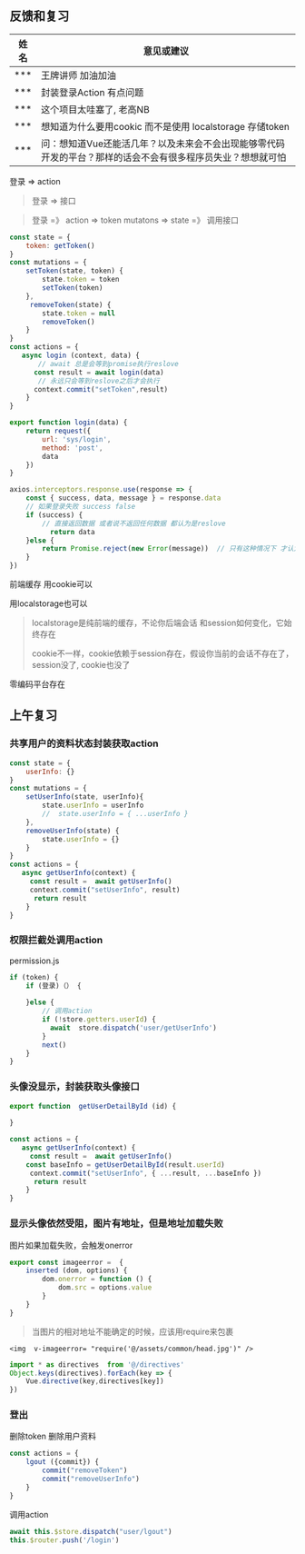 ## 反馈和复习

| 姓名 | 意见或建议                                                   |
| ---- | ------------------------------------------------------------ |
| ***  | 王牌讲师 加油加油                                            |
| ***  | 封装登录Action 有点问题                                      |
| ***  | 这个项目太哇塞了, 老高NB                                     |
| ***  | 想知道为什么要用cookic 而不是使用 localstorage 存储token     |
| ***  | 问：想知道Vue还能活几年？以及未来会不会出现能够零代码开发的平台？那样的话会不会有很多程序员失业？想想就可怕 |

登录  => action

> 登录  => 接口

> 登录  =》 action =>  token  mutatons => state  =》 调用接口

```js
const state = {
    token: getToken()
}
const mutations = {
    setToken(state, token) {
        state.token = token
        setToken(token)
    },
     removeToken(state) {
        state.token = null
        removeToken()
    }
}
const actions = {
   async login (context, data) {
       // await 总是会等到promise执行reslove
      const result = await login(data)
       // 永远只会等到reslove之后才会执行
      context.commit("setToken",result)
    }
}
```

```js
export function login(data) {
    return request({
        url: 'sys/login',
        method: 'post',
        data
    })
}
```

```js
axios.interceptors.response.use(response => {
    const { success, data, message } = response.data
    // 如果登录失败 success false
    if (success) {
        // 直接返回数据 或者说不返回任何数据 都认为是reslove
          return data
    }else {
        return Promise.reject(new Error(message))  // 只有这种情况下 才认为reject了
    }
})
```

前端缓存 用cookie可以

用localstorage也可以

> localstorage是纯前端的缓存，不论你后端会话 和session如何变化，它始终存在
>
> cookie不一样，cookie依赖于session存在，假设你当前的会话不存在了，session没了, cookie也没了

零编码平台存在



## 上午复习

### 共享用户的资料状态封装获取action

```js
const state = {
    userInfo: {}
}
const mutations = {
    setUserInfo(state, userInfo){
        state.userInfo = userInfo
        //  state.userInfo = { ...userInfo }
    },
    removeUserInfo(state) {
        state.userInfo = {}
    }
}
const actions = {
   async getUserInfo(context) {
     const result =  await getUserInfo()
     context.commit("setUserInfo", result)
      return result
    }
}
```

### 权限拦截处调用action

permission.js

```js
if (token) {
    if (登录)（） {
        
    }else {
        // 调用action
        if (!store.getters.userId) {
          await  store.dispatch('user/getUserInfo')
        }
        next()
    }
}
```

### 头像没显示，封装获取头像接口

```js
export function  getUserDetailById (id) {
    
}
```

```js
const actions = {
   async getUserInfo(context) {
     const result =  await getUserInfo()
    const baseInfo = getUserDetailById(result.userId)
     context.commit("setUserInfo", { ...result, ...baseInfo })
      return result
    }
}
```

### 显示头像依然受阻，图片有地址，但是地址加载失败

图片如果加载失败，会触发onerror

```js
export const imageerror =  {
    inserted (dom, options) {
        dom.onerror = function () {
            dom.src = options.value
        }
    }
}
```

> 当图片的相对地址不能确定的时候，应该用require来包裹

```vue
<img  v-imageerror= "require('@/assets/common/head.jpg')" />
```

```js
import * as directives  from '@/directives'
Object.keys(directives).forEach(key => {
    Vue.directive(key,directives[key])
})
```

### 登出

删除token  删除用户资料

```js
const actions = {
    lgout ({commit}) {
        commit("removeToken")
        commit("removeUserInfo")
    }
}
```

调用action

```js
await this.$store.dispatch("user/lgout")
this.$router.push('/login')
```

